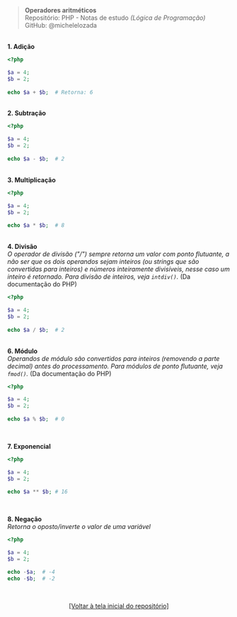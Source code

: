 > **Operadores aritméticos**     
> Repositório: PHP - Notas de estudo *(Lógica de Programação)*       
> GitHub: @michelelozada
&nbsp;
     
&nbsp;     
**1. Adição**  
```php
<?php

$a = 4;
$b = 2;
	
echo $a + $b;  # Retorna: 6
```
&nbsp;
&nbsp;    
**2. Subtração**
```php
<?php

$a = 4;
$b = 2;
	
echo $a - $b;  # 2
```
&nbsp;
&nbsp;  
**3. Multiplicação**  
```php
<?php

$a = 4;
$b = 2;
	
echo $a * $b;  # 8
```
&nbsp;
&nbsp;  
**4. Divisão**   
*O operador de divisão ("/") sempre retorna um valor com ponto flutuante, a não ser que os dois operandos 
sejam inteiros (ou strings que são convertidas para inteiros) e números inteiramente divisíveis, nesse caso
um inteiro é retornado. Para divisão de inteiros, veja `intdiv()`.* (Da documentação do PHP)
```php
<?php

$a = 4;
$b = 2;
	
echo $a / $b;  # 2
```
&nbsp;
&nbsp;  
**6. Módulo**  
*Operandos de módulo são convertidos para inteiros (removendo a parte decimal) antes do processamento. Para
módulos de ponto flutuante, veja `fmod()`.* (Da documentação do PHP)
```php
<?php

$a = 4;
$b = 2;
	
echo $a % $b;  # 0 
```
&nbsp;
&nbsp;  

**7. Exponencial**
```php
<?php

$a = 4;
$b = 2;
	
echo $a ** $b; # 16
```
&nbsp;
&nbsp;  

**8. Negação**   
*Retorna o oposto/inverte o valor de uma variável*
```php
<?php

$a = 4;
$b = 2;

echo -$a;  # -4
echo -$b;  # -2
```

&nbsp;

<div align="center">
<a href="https://github.com/michelelozada/PHP-Study-Notes">[Voltar à tela inicial do repositório]</a>
</div>